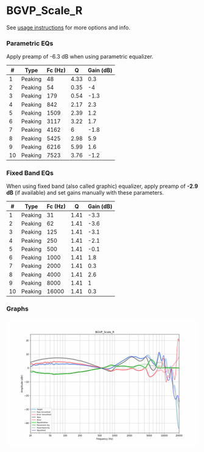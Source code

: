# BGVP_Scale_R
See [usage instructions](https://github.com/jaakkopasanen/AutoEq#usage) for more options and info.

### Parametric EQs
Apply preamp of -6.3 dB when using parametric equalizer.

|   # | Type    |   Fc (Hz) |    Q |   Gain (dB) |
|-----|---------|-----------|------|-------------|
|   1 | Peaking |        48 | 4.33 |         0.3 |
|   2 | Peaking |        54 | 0.35 |        -4   |
|   3 | Peaking |       179 | 0.54 |        -1.3 |
|   4 | Peaking |       842 | 2.17 |         2.3 |
|   5 | Peaking |      1509 | 2.39 |         1.2 |
|   6 | Peaking |      3117 | 3.22 |         1.7 |
|   7 | Peaking |      4162 | 6    |        -1.8 |
|   8 | Peaking |      5425 | 2.98 |         5.9 |
|   9 | Peaking |      6216 | 5.99 |         1.6 |
|  10 | Peaking |      7523 | 3.76 |        -1.2 |

### Fixed Band EQs
When using fixed band (also called graphic) equalizer, apply preamp of **-2.9 dB** (if available) and set gains manually with these parameters.

|   # | Type    |   Fc (Hz) |    Q |   Gain (dB) |
|-----|---------|-----------|------|-------------|
|   1 | Peaking |        31 | 1.41 |        -3.3 |
|   2 | Peaking |        62 | 1.41 |        -3.6 |
|   3 | Peaking |       125 | 1.41 |        -3.1 |
|   4 | Peaking |       250 | 1.41 |        -2.1 |
|   5 | Peaking |       500 | 1.41 |        -0.1 |
|   6 | Peaking |      1000 | 1.41 |         1.8 |
|   7 | Peaking |      2000 | 1.41 |         0.3 |
|   8 | Peaking |      4000 | 1.41 |         2.6 |
|   9 | Peaking |      8000 | 1.41 |         1   |
|  10 | Peaking |     16000 | 1.41 |         0.3 |

### Graphs
![](./BGVP_Scale_R.png)
